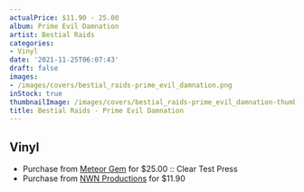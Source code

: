 ```yaml
---
actualPrice: $11.90 - 25.00
album: Prime Evil Damnation
artist: Bestial Raids
categories:
- Vinyl
date: '2021-11-25T06:07:43'
draft: false
images:
- /images/covers/bestial_raids-prime_evil_damnation.png
inStock: true
thumbnailImage: /images/covers/bestial_raids-prime_evil_damnation-thumb.png
title: Bestial Raids - Prime Evil Damnation
---
```


## Vinyl
* Purchase from [Meteor Gem](https://meteor-gem.com/products/bestial-raids-prime-evil-damnation) for $25.00 :: Clear Test Press
* Purchase from [NWN Productions](http://shop.nwnprod.com/index.php?route=product/product&path=75&product_id=7229&sort=pd.name&order=ASC) for $11.90
